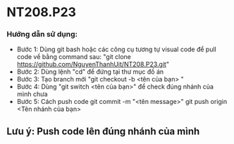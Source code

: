 # NT208.P23
### Hướng dẫn sử dụng:
+ Bước 1: Dùng git bash hoặc các công cụ tương tự visual code để pull code về bằng command sau: "git clone https://github.com/NguyenThanhUit/NT208.P23.git"
+ Bước 2: Dùng lệnh "cd" để đứng tại thư mục đồ án
+ Bước 3: Tạo branch mới "git checkout -b <tên của bạn> "
+ Bước 4: Dùng "git switch <tên của bạn>" để check đúng nhánh của mình chưa
+ Bước 5: Cách push code
   git commit -m "<tên message>"
   git push origin <Tên nhánh của bạn>

## Lưu ý: Push code lên đúng nhánh của mình